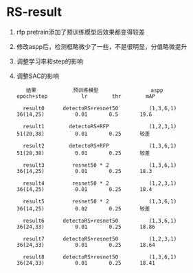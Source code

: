 # RS-result

1. rfp pretrain添加了预训练模型后效果都变得较差  

2. 修改aspp后，检测框略微少了一些，不是很明显，分值略微提升

3. 调整学习率和step的影响  

4. 调整SAC的影响





  
          结果            预训练模型                 aspp            epoch+step           lr        thr        mAP      

         result0      detectoRS+resnet50          (1,3,6,1)           36(14,25)          0.01       0.5       19.6  

         result1        detectoRS+RFP             (1,2,3,1)           51(20,38)          0.01       0.25      较差
 
         result2        detectoRS+RFP             (1,3,6,1)           51(20,38)          0.01       0.25      较差
    
         result3         resnet50 * 2             (1,3,6,1)           36(14,25)          0.01       0.25      18.3              
         
         result4         resnet50 * 2             (1,2,3,1)           36(14,25)          0.01       0.25      18.4

         result5         resnet50 * 2             (1,3,6,1)           36(14,25)          0.02       0.25      较差
 
         result6      detectoRS+resnet50          (1,3,6,1)           36(24,33)          0.01       0.25      18.86  
         
         result7      detectoRS+resnet50          (1,2,3,1)           36(24,33)          0.01       0.25      18.64
  
         result8      detectoRS+resnet50          (1,3,6,1)           36(24,33)          0.01       0.25      18.41
               
                  
